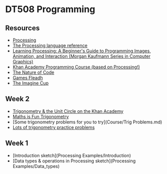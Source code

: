 DT508 Programming
=================

Resources
---------
* [Processing](http://processing.org)
* [The Processing language reference](http://processing.org/reference/)
* [Learning Processing: A Beginner's Guide to Programming Images, Animation, and Interaction (Morgan Kaufmann Series in Computer Graphics)](http://http://www.learningprocessing.com/)
* [Khan Academy Programming Course (based on Processing!)](https://www.khanacademy.org/computing/cs)
* [The Nature of Code](http://natureofcode.com/)
* [Games Fleadh](http://www.gamesfleadh.ie/)
* [The Imagine Cup](https://www.imaginecup.com/)

Week 2
------
* [Trigonometry & the Unit Circle on the Khan Academy](https://www.khanacademy.org/math/trigonometry)
* [Maths is Fun Trigonometry](http://www.mathsisfun.com/sine-cosine-tangent.html)
* [Some trigonometry problems for you to try](Course/Trig Problems.md)
* [Lots of trigonometry practice problems](http://dtc.pima.edu/~hacker/primers/trigonometry-primer/trigonometry-primer-problem-set.pdf)

Week 1
------
* [Introduction sketch](Processing Examples/Introduction)
* [Data types & operations in Processing sketch](Processing Examples/Data_types)

